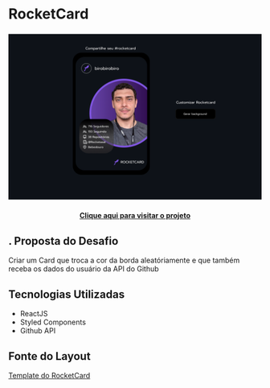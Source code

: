 <h1> RocketCard </h1>
<h3 align = "center">
<img src="./readmeImages/Rocketcard.png" width ="600px">

<h4 align = "center"><a href = "https://reocketcard-lf.netlify.app">Clique aqui para visitar o projeto</a></h4>
</h3>

<h2>. Proposta do Desafio </h2>
Criar um Card que troca a cor da borda aleatóriamente e que também receba os dados do usuário da API do Github


<h2> Tecnologias Utilizadas </h2>

<ul>
  <li>ReactJS</li>
  <li>Styled Components</li>
  <li>Github API</li>
</ul>
 
<h2> Fonte do Layout </h2>
<a href = "https://www.figma.com/file/xszb6WTlwCXWqE5jg4q2SO/DD-Rocketcard/duplicate">Template do RocketCard</a>

